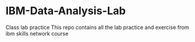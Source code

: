 # IBM-Data-Analysis-Lab
Class lab practice
This repo contains all the lab practice and exercise from ibm skills network course
